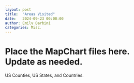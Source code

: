 ```yaml
---
layout: post
title:  "Areas Visited"
date:   2024-09-23 00:00:00
author: Emily Barbini
categories: Misc.
---
```


# Place the MapChart files here. Update as needed.
US Counties, US States, and Countries.
